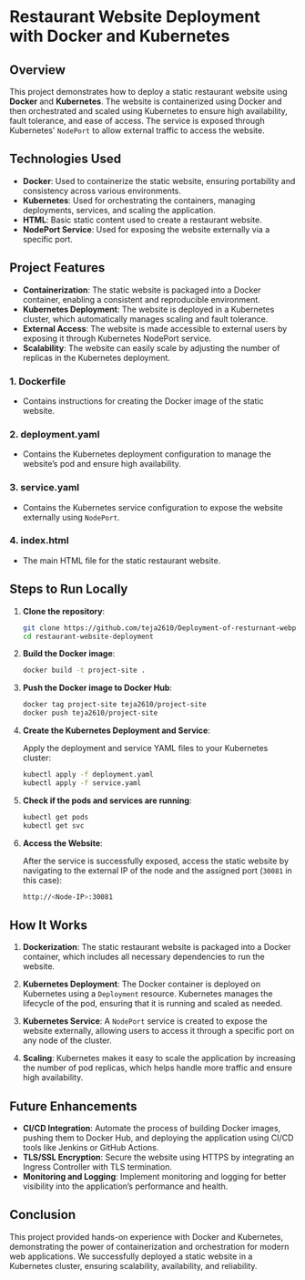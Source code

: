 # Restaurant Website Deployment with Docker and Kubernetes

## Overview

This project demonstrates how to deploy a static restaurant website using **Docker** and **Kubernetes**. The website is containerized using Docker and then orchestrated and scaled using Kubernetes to ensure high availability, fault tolerance, and ease of access. The service is exposed through Kubernetes' `NodePort` to allow external traffic to access the website.

## Technologies Used

- **Docker**: Used to containerize the static website, ensuring portability and consistency across various environments.
- **Kubernetes**: Used for orchestrating the containers, managing deployments, services, and scaling the application.
- **HTML**: Basic static content used to create a restaurant website.
- **NodePort Service**: Used for exposing the website externally via a specific port.

## Project Features

- **Containerization**: The static website is packaged into a Docker container, enabling a consistent and reproducible environment.
- **Kubernetes Deployment**: The website is deployed in a Kubernetes cluster, which automatically manages scaling and fault tolerance.
- **External Access**: The website is made accessible to external users by exposing it through Kubernetes NodePort service.
- **Scalability**: The website can easily scale by adjusting the number of replicas in the Kubernetes deployment.
  

### 1. **Dockerfile**
   - Contains instructions for creating the Docker image of the static website.
  
### 2. **deployment.yaml**
   - Contains the Kubernetes deployment configuration to manage the website’s pod and ensure high availability.

### 3. **service.yaml**
   - Contains the Kubernetes service configuration to expose the website externally using `NodePort`.

### 4. **index.html**
   - The main HTML file for the static restaurant website.

## Steps to Run Locally

1. **Clone the repository**:

    ```bash
    git clone https://github.com/teja2610/Deployment-of-resturnant-webpage-with-Kubernetes.git
    cd restaurant-website-deployment
    ```

2. **Build the Docker image**:

    ```bash
    docker build -t project-site .
    ```

3. **Push the Docker image to Docker Hub**:

    ```bash
    docker tag project-site teja2610/project-site
    docker push teja2610/project-site
    ```

4. **Create the Kubernetes Deployment and Service**:

    Apply the deployment and service YAML files to your Kubernetes cluster:

    ```bash
    kubectl apply -f deployment.yaml
    kubectl apply -f service.yaml
    ```

5. **Check if the pods and services are running**:

    ```bash
    kubectl get pods
    kubectl get svc
    ```

6. **Access the Website**:

   After the service is successfully exposed, access the static website by navigating to the external IP of the node and the assigned port (`30081` in this case):

    ```bash
    http://<Node-IP>:30081
    ```

## How It Works

1. **Dockerization**: 
   The static restaurant website is packaged into a Docker container, which includes all necessary dependencies to run the website.

2. **Kubernetes Deployment**: 
   The Docker container is deployed on Kubernetes using a `Deployment` resource. Kubernetes manages the lifecycle of the pod, ensuring that it is running and scaled as needed.

3. **Kubernetes Service**: 
   A `NodePort` service is created to expose the website externally, allowing users to access it through a specific port on any node of the cluster.

4. **Scaling**: 
   Kubernetes makes it easy to scale the application by increasing the number of pod replicas, which helps handle more traffic and ensure high availability.

## Future Enhancements

- **CI/CD Integration**: Automate the process of building Docker images, pushing them to Docker Hub, and deploying the application using CI/CD tools like Jenkins or GitHub Actions.
- **TLS/SSL Encryption**: Secure the website using HTTPS by integrating an Ingress Controller with TLS termination.
- **Monitoring and Logging**: Implement monitoring and logging for better visibility into the application’s performance and health.

## Conclusion

This project provided hands-on experience with Docker and Kubernetes, demonstrating the power of containerization and orchestration for modern web applications. We successfully deployed a static website in a Kubernetes cluster, ensuring scalability, availability, and reliability.

